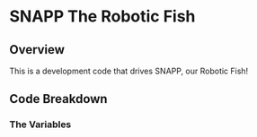 # SNAPP The Robotic Fish

## Overview

This is a development code that drives SNAPP, our Robotic Fish!

## Code Breakdown

### The Variables